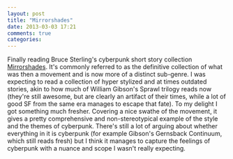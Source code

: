 ```yaml
---
layout: post
title: "Mirrorshades"
date: 2013-03-03 17:21
comments: true
categories:
---
```


Finally reading Bruce Sterling's cyberpunk short story collection [Mirrorshades](http://www.amazon.com/gp/product/0441533825/ref=as_li_ss_tl?ie=UTF8&camp=1789&creative=390957&creativeASIN=0441533825&linkCode=as2&tag=themoceye-20). It's commonly referred to as the definitive collection of what was then a movement and is now more of a distinct sub-genre. I was expecting to read a collection of hyper stylized and at times outdated stories, akin to how much of William Gibson's Sprawl trilogy reads now (they're still awesome, but are clearly an artifact of their times, while a lot of good SF from the same era manages to escape that fate). To my delight I got something much fresher. Covering a nice swathe of the movement, it gives a pretty comprehensive and non-stereotypical example of the style and the themes of cyberpunk. There's still a lot of arguing about whether everything in it is cyberpunk (for example Gibson's Gernsback Continuum, which still reads fresh) but I think it manages to capture the feelings of cyberpunk with a nuance and scope I wasn't really expecting.